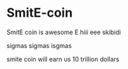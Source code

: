 # SmitE-coin
SmitE coin is awesome
E
hiii
eee
skibidi

sigmas sigmas isgmas

smite coin will earn us 10 trillion dollars